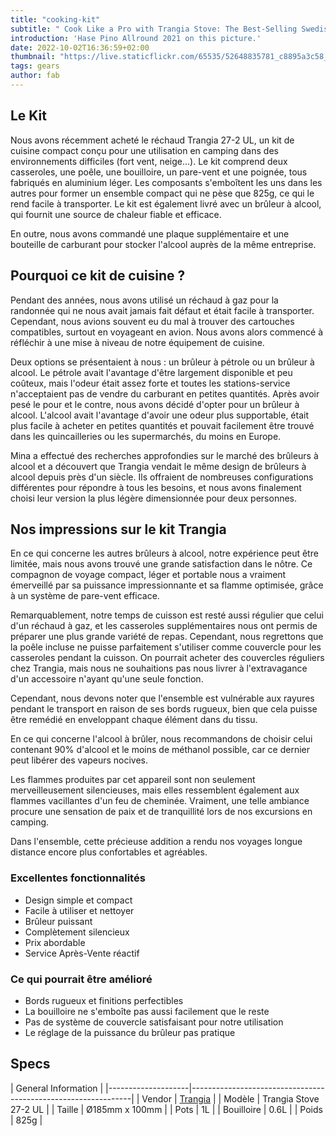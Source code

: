 ```yaml
---
title: "cooking-kit"
subtitle: " Cook Like a Pro with Trangia Stove: The Best-Selling Swedish Outdoor Cooking Set!"
introduction: 'Hase Pino Allround 2021 on this picture.'
date: 2022-10-02T16:36:59+02:00
thumbnail: "https://live.staticflickr.com/65535/52648835781_c8895a3c58_k.jpg"
tags: gears
author: fab
---
```


## Le Kit
Nous avons récemment acheté le réchaud Trangia 27-2 UL, un kit de cuisine compact conçu pour une utilisation en camping dans des environnements difficiles (fort vent, neige...). Le kit comprend deux casseroles, une poêle, une bouilloire, un pare-vent et une poignée, tous fabriqués en aluminium léger. Les composants s'emboîtent les uns dans les autres pour former un ensemble compact qui ne pèse que 825g, ce qui le rend facile à transporter. Le kit est également livré avec un brûleur à alcool, qui fournit une source de chaleur fiable et efficace.

En outre, nous avons commandé une plaque supplémentaire et une bouteille de carburant pour stocker l'alcool auprès de la même entreprise.

## Pourquoi ce kit de cuisine ?
Pendant des années, nous avons utilisé un réchaud à gaz pour la randonnée qui ne nous avait jamais fait défaut et était facile à transporter. Cependant, nous avions souvent eu du mal à trouver des cartouches compatibles, surtout en voyageant en avion. Nous avons alors commencé à réfléchir à une mise à niveau de notre équipement de cuisine.

Deux options se présentaient à nous : un brûleur à pétrole ou un brûleur à alcool. Le pétrole avait l'avantage d'être largement disponible et peu coûteux, mais l'odeur était assez forte et toutes les stations-service n'acceptaient pas de vendre du carburant en petites quantités. Après avoir pesé le pour et le contre, nous avons décidé d'opter pour un brûleur à alcool. L'alcool avait l'avantage d'avoir une odeur plus supportable, était plus facile à acheter en petites quantités et pouvait facilement être trouvé dans les quincailleries ou les supermarchés, du moins en Europe.

Mina a effectué des recherches approfondies sur le marché des brûleurs à alcool et a découvert que Trangia vendait le même design de brûleurs à alcool depuis près d'un siècle. Ils offraient de nombreuses configurations différentes pour répondre à tous les besoins, et nous avons finalement choisi leur version la plus légère dimensionnée pour deux personnes.

## Nos impressions sur le kit Trangia
En ce qui concerne les autres brûleurs à alcool, notre expérience peut être limitée, mais nous avons trouvé une grande satisfaction dans le nôtre. Ce compagnon de voyage compact, léger et portable nous a vraiment émerveillé par sa puissance impressionnante et sa flamme optimisée, grâce à un système de pare-vent efficace.

Remarquablement, notre temps de cuisson est resté aussi régulier que celui d'un réchaud à gaz, et les casseroles supplémentaires nous ont permis de préparer une plus grande variété de repas. Cependant, nous regrettons que la poêle incluse ne puisse parfaitement s'utiliser comme couvercle pour les casseroles pendant la cuisson. On pourrait acheter des couvercles réguliers chez Trangia, mais nous ne souhaitions pas nous livrer à l'extravagance d'un accessoire n'ayant qu'une seule fonction.

Cependant, nous devons noter que l'ensemble est vulnérable aux rayures pendant le transport en raison de ses bords rugueux, bien que cela puisse être remédié en enveloppant chaque élément dans du tissu.

En ce qui concerne l'alcool à brûler, nous recommandons de choisir celui contenant 90% d'alcool et le moins de méthanol possible, car ce dernier peut libérer des vapeurs nocives.

Les flammes produites par cet appareil sont non seulement merveilleusement silencieuses, mais elles ressemblent également aux flammes vacillantes d'un feu de cheminée. Vraiment, une telle ambiance procure une sensation de paix et de tranquillité lors de nos excursions en camping.

Dans l'ensemble, cette précieuse addition a rendu nos voyages longue distance encore plus confortables et agréables.

### Excellentes fonctionnalités
- Design simple et compact
- Facile à utiliser et nettoyer
- Brûleur puissant
- Complètement silencieux
- Prix abordable
- Service Après-Vente réactif
  
### Ce qui pourrait être amélioré
- Bords rugueux et finitions perfectibles
- La bouilloire ne s'emboîte pas aussi facilement que le reste
- Pas de système de couvercle satisfaisant pour notre utilisation
- Le réglage de la puissance du brûleur pas pratique


## Specs

|         General Information                                                        |
|--------------------|---------------------------------------------------------------|
| Vendor        | [Trangia](https://https://trangia.se/)                                |
| Modèle         | Trangia Stove 27-2 UL                                                     |
| Taille          | Ø185mm x 100mm    |
| Pots        | 1L                                                              |
| Bouilloire        | 0.6L                                                              |
| Poids        | 825g                                                              |

